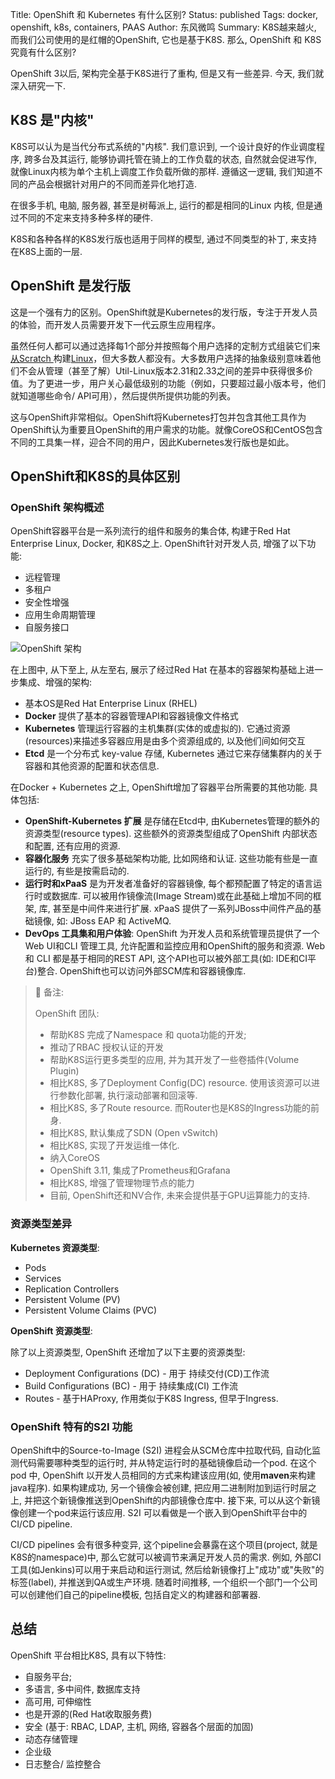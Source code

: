 Title: OpenShift 和 Kubernetes 有什么区别?
Status: published
Tags: docker, openshift, k8s, containers, PAAS
Author: 东风微鸣
Summary: K8S越来越火, 而我们公司使用的是红帽的OpenShift, 它也是基于K8S. 那么, OpenShift 和 K8S 究竟有什么区别?

OpenShift 3以后, 架构完全基于K8S进行了重构, 但是又有一些差异. 今天, 我们就深入研究一下.

## K8S 是"内核"

K8S可以认为是当代分布式系统的"内核". 我们意识到, 一个设计良好的作业调度程序, 跨多台及其运行, 能够协调托管在骑上的工作负载的状态, 自然就会促进写作, 就像Linux内核为单个主机上调度工作负载所做的那样. 遵循这一逻辑, 我们知道不同的产品会根据针对用户的不同而差异化地打造.

在很多手机, 电脑, 服务器, 甚至是树莓派上, 运行的都是相同的Linux 内核, 但是通过不同的不定来支持多种多样的硬件.

K8S和各种各样的K8S发行版也适用于同样的模型, 通过不同类型的补丁, 来支持在K8S上面的一层. 

## OpenShift 是发行版

这是一个强有力的区别。OpenShift就是Kubernetes的发行版，专注于开发人员的体验，而开发人员需要开发下一代云原生应用程序。

虽然任何人都可以通过选择每1个部分并按照每个用户选择的定制方式组装它们来[从Scratch ](http://www.linuxfromscratch.org/)构建[Linux](http://www.linuxfromscratch.org/)，但大多数人都没有。大多数用户选择的抽象级别意味着他们不会从管理（甚至了解）Util-Linux版本2.31和2.33之间的差异中获得很多价值。为了更进一步，用户关心最低级别的功能（例如，只要超过最小版本号，他们就知道哪些命令/ API可用），然后提供所提供功能的列表。

这与OpenShift非常相似。OpenShift将Kubernetes打包并包含其他工具作为OpenShift认为重要且OpenShift的用户需求的功能。就像CoreOS和CentOS包含不同的工具集一样，迎合不同的用户，因此Kubernetes发行版也是如此。

## OpenShift和K8S的具体区别

### OpenShift 架构概述

OpenShift容器平台是一系列流行的组件和服务的集合体, 构建于Red Hat Enterprise Linux, Docker, 和K8S之上. OpenShift针对开发人员, 增强了以下功能: 

- 远程管理
- 多租户
- 安全性增强
- 应用生命周期管理
- 自服务接口

![OpenShift 架构](./images/openshift-architecture-overview.png)

在上图中, 从下至上, 从左至右, 展示了经过Red Hat 在基本的容器架构基础上进一步集成、增强的架构:

- 基本OS是Red Hat Enterprise Linux (RHEL)
- **Docker**  提供了基本的容器管理API和容器镜像文件格式
- **Kubernetes** 管理运行容器的主机集群(实体的或虚拟的). 它通过资源(resources)来描述多容器应用是由多个资源组成的, 以及他们间如何交互
- **Etcd** 是一个分布式 key-value 存储, Kubernetes 通过它来存储集群内的关于容器和其他资源的配置和状态信息.

在Docker + Kubernetes 之上, OpenShift增加了容器平台所需要的其他功能. 具体包括:

- **OpenShift-Kubernetes 扩展** 是存储在Etcd中, 由Kubernetes管理的额外的资源类型(resource types). 这些额外的资源类型组成了OpenShift 内部状态和配置, 还有应用的资源.
- **容器化服务** 充实了很多基础架构功能, 比如网络和认证. 这些功能有些是一直运行的, 有些是按需启动的. 
- **运行时和xPaaS** 是为开发者准备好的容器镜像, 每个都预配置了特定的语言运行时或数据库. 可以被用作镜像流(Image Stream)或在此基础上增加不同的框架, 库, 甚至是中间件来进行扩展. xPaaS 提供了一系列JBoss中间件产品的基础镜像, 如: JBoss EAP 和 ActiveMQ.
- **DevOps 工具集和用户体验**: OpenShift 为开发人员和系统管理员提供了一个Web UI和CLI 管理工具, 允许配置和监控应用和OpenShift的服务和资源. Web和 CLI 都是基于相同的REST API, 这个API也可以被外部工具(如: IDE和CI平台)整合. OpenShift也可以访问外部SCM库和容器镜像库.

> :notebook: 备注:
>
> OpenShift 团队:
>
> - 帮助K8S 完成了Namespace 和 quota功能的开发;
> - 推动了RBAC 授权认证的开发
> - 帮助K8S运行更多类型的应用, 并为其开发了一些卷插件(Volume Plugin)
> - 相比K8S, 多了Deployment Config(DC) resource. 使用该资源可以进行参数化部署, 执行滚动部署和回滚等.
> - 相比K8S, 多了Route resource. 而Router也是K8S的Ingress功能的前身.
> - 相比K8S, 默认集成了SDN (Open vSwitch)
> - 相比K8S, 实现了开发运维一体化.
> - 纳入CoreOS
> - OpenShift 3.11, 集成了Prometheus和Grafana
> - 相比K8S, 增强了管理物理节点的能力
> - 目前, OpenShift还和NV合作, 未来会提供基于GPU运算能力的支持.

### 资源类型差异

**Kubernetes 资源类型**:

- Pods
- Services
- Replication Controllers
- Persistent Volume (PV)
- Persistent Volume Claims (PVC)

**OpenShift 资源类型**:

除了以上资源类型, OpenShift 还增加了以下主要的资源类型:

- Deployment Configurations (DC) - 用于 持续交付(CD)工作流
- Build Configurations (BC) - 用于 持续集成(CI) 工作流
- Routes - 基于HAProxy, 作用类似于K8S Ingress, 但早于Ingress.

### OpenShift 特有的S2I 功能

OpenShift中的Source-to-Image (S2I) 进程会从SCM仓库中拉取代码, 自动化监测代码需要哪种类型的运行时, 并从特定运行时的基础镜像启动一个pod. 在这个pod 中, OpenShift 以开发人员相同的方式来构建该应用(如, 使用**maven**来构建java程序). 如果构建成功, 另一个镜像会被创建, 把应用二进制附加到运行时层之上, 并把这个新镜像推送到OpenShift的内部镜像仓库中. 接下来, 可以从这个新镜像创建一个pod来运行该应用. S2I 可以看做是一个嵌入到OpenShift平台中的 CI/CD pipeline.

CI/CD pipelines 会有很多种变异, 这个pipeline会暴露在这个项目(project, 就是K8S的namespace)中, 那么它就可以被调节来满足开发人员的需求. 例如, 外部CI工具(如Jenkins)可以用于来启动和运行测试, 然后给新镜像打上"成功"或"失败"的标签(label), 并推送到QA或生产环境. 随着时间推移, 一个组织一个部门一个公司可以创建他们自己的pipeline模板, 包括自定义的构建器和部署器.

## 总结

OpenShift 平台相比K8S, 具有以下特性:

- 自服务平台;
- 多语言, 多中间件, 数据库支持
- 高可用, 可伸缩性
- 也是开源的(Red Hat收取服务费)
- 安全 (基于: RBAC, LDAP, 主机, 网络, 容器各个层面的加固)
- 动态存储管理
- 企业级
- 日志整合/ 监控整合
